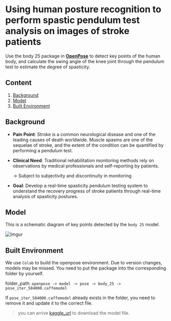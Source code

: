 # Using human posture recognition to perform spastic pendulum test analysis on images of stroke patients
Use the body 25 package in [**OpenPose**](https://github.com/CMU-Perceptual-Computing-Lab/openpose) to detect key points of the human body, and calculate the swing angle of the knee joint through the pendulum test to estimate the degree of spasticity.

## Content
1. [Background](#background)
2. [Model](#model)
3. [Built Environment](#built-environment)

## Background
- **Pain Point**: Stroke is a common neurological disease and one of the leading causes of death worldwide. Muscle spasms are one of the sequelae of stroke, and the extent of the condition can be quantified by performing a pendulum test.

- **Clinical Need**: Traditional rehabilitation monitoring methods rely on observations by medical professionals and self-reporting by patients.

    → Subject to subjectivity and discontinuity in monitoring

- **Goal**: Develop a real-time spasticity pendulum testing system to understand the recovery progress of stroke patients through real-time analysis of spasticity postures.

## Model
This is a schematic diagram of key points detected by the ```body 25``` model.

![Imgur](https://i.imgur.com/RK42RdJ.png)

## Built Environment
We use  ```Colab``` to build the openpose environment. Due to version changes, models may be missed. You need to put the package into the corresponding folder by yourself.

folder_path: ```openpose -> model -> pose -> body_25 -> pose_iter_584000.caffemodel```

If ```pose_iter_584000.caffemodel``` already exists in the folder, you need to remove it and update it to the correct file.

> you can arrive [kaggle_url](https://www.kaggle.com/datasets/changethetuneman/openpose-model/?select=pose_iter_116000.caffemodel) to download the model file.
